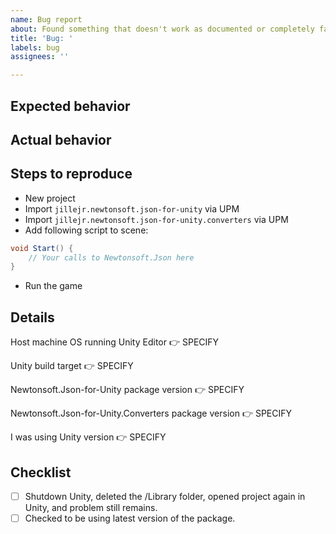 ```yaml
---
name: Bug report
about: Found something that doesn't work as documented or completely fails.
title: 'Bug: '
labels: bug
assignees: ''

---
```


## Expected behavior

<!-- Ex: To read this json on iOS: /followed by code block/ -->

## Actual behavior

<!-- Crash at runtime? Did it work in the Editor? Fails to compile? -->

## Steps to reproduce

- New project
- Import `jillejr.newtonsoft.json-for-unity` via UPM
- Import `jillejr.newtonsoft.json-for-unity.converters` via UPM
- Add following script to scene:

```csharp
void Start() {
    // Your calls to Newtonsoft.Json here
}
```

- Run the game

## Details

<!-- Windows/Mac/Linux? What dialect and version? -->
Host machine OS running Unity Editor 👉 SPECIFY

<!-- Windows/Mac/Linux/Android/iOS/WebGL/etc. -->
Unity build target 👉 SPECIFY

<!-- Found in manifest.json & Package Manager window. Ex: 12.0.101 -->
Newtonsoft.Json-for-Unity package version 👉 SPECIFY

Newtonsoft.Json-for-Unity.Converters package version 👉 SPECIFY

<!-- Ex: 2019.1.11f1. Specify multiple if applicable. -->
I was using Unity version 👉 SPECIFY

## Checklist

<!--
Replace the space between the brackets with "x" to mark it as acknowledged. Like so:
- [x] Completed task
-->

- [ ] Shutdown Unity, deleted the /Library folder, opened project again in Unity, and problem still remains.
- [ ] Checked to be using latest version of the package.
